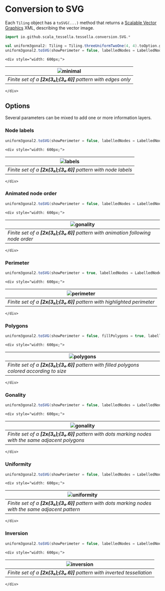 # Conversion to SVG

Each `Tiling` object has a `toSVG(...)` method that returns a
[Scalable Vector Graphics](https://en.wikipedia.org/wiki/Scalable_Vector_Graphics) XML,
describing the vector image.

```scala
import io.github.scala_tessella.tessella.conversion.SVG.*

val uniform3gonal2: Tiling = Tiling.threeUniformTwoOne(4, 4).toOption.get
uniform3gonal2.toSVG(showPerimeter = false, labelledNodes = LabelledNodes.NONE) // returns a SVG as scala.XML.Elem
```
```raw
<div style="width: 600px;">
```
| ![minimal](svg/minimal.svg)                                   |
|---------------------------------------------------------------|
| _Finite set of a **[2x(3₆);(3₄.6)]** pattern with edges only_ |
```raw
</div>
```

## Options

Several parameters can be mixed to add one or more information layers.

### Node labels

```scala
uniform3gonal2.toSVG(showPerimeter = false, labelledNodes = LabelledNodes.ALL)
```
```raw
<div style="width: 600px;">
```
| ![labels](svg/labels.svg)                                      |
|----------------------------------------------------------------|
| _Finite set of a **[2x(3₆);(3₄.6)]** pattern with node labels_ |
```raw
</div>
```

### Animated node order

```scala
uniform3gonal2.toSVG(showPerimeter = false, labelledNodes = LabelledNodes.NONE, showGrowth = true)
```
```raw
<div style="width: 600px;">
```
| ![gonality](svg/nodeOrder.svg)                                                    |
|-----------------------------------------------------------------------------------|
| _Finite set of a **[2x(3₆);(3₄.6)]** pattern with animation following node order_ |
```raw
</div>
```

### Perimeter

```scala
uniform3gonal2.toSVG(showPerimeter = true, labelledNodes = LabelledNodes.NONE)
```
```raw
<div style="width: 600px;">
```
| ![perimeter](svg/perimeter.svg)                                          |
|--------------------------------------------------------------------------|
| _Finite set of a **[2x(3₆);(3₄.6)]** pattern with highlighted perimeter_ |
```raw
</div>
```

### Polygons

```scala
uniform3gonal2.toSVG(showPerimeter = false, fillPolygons = true, labelledNodes = LabelledNodes.NONE)
```
```raw
<div style="width: 600px;">
```
| ![polygons](svg/polygons.svg)                                                                |
|----------------------------------------------------------------------------------------------|
| _Finite set of a **[2x(3₆);(3₄.6)]** pattern with filled polygons colored according to size_ |
```raw
</div>
```

### Gonality

```scala
uniform3gonal2.toSVG(showPerimeter = false, labelledNodes = LabelledNodes.NONE, markStyle = MarkStyle.GONALITY)
```
```raw
<div style="width: 600px;">
```
| ![gonality](svg/gonality.svg)                                                                         |
|-------------------------------------------------------------------------------------------------------|
| _Finite set of a **[2x(3₆);(3₄.6)]** pattern with dots marking nodes with the same adjacent polygons_ |
```raw
</div>
```

### Uniformity

```scala
uniform3gonal2.toSVG(showPerimeter = false, labelledNodes = LabelledNodes.NONE, markStyle = MarkStyle.UNIFORMITY)
```
```raw
<div style="width: 600px;">
```
| ![uniformity](svg/uniformity.svg)                                                                    |
|------------------------------------------------------------------------------------------------------|
| _Finite set of a **[2x(3₆);(3₄.6)]** pattern with dots marking nodes with the same adjacent pattern_ |
```raw
</div>
```

### Inversion

```scala
uniform3gonal2.toSVG(showPerimeter = false, labelledNodes = LabelledNodes.NONE, showInversion = true)
```
```raw
<div style="width: 600px;">
```
| ![inversion](svg/inversion.svg)                                          |
|--------------------------------------------------------------------------|
| _Finite set of a **[2x(3₆);(3₄.6)]** pattern with inverted tessellation_ |
```raw
</div>
```
